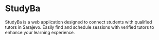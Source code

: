 # StudyBa
StudyBa is a web application designed to connect students with qualified tutors in Sarajevo. Easily find and schedule sessions with verified tutors to enhance your learning experience.
